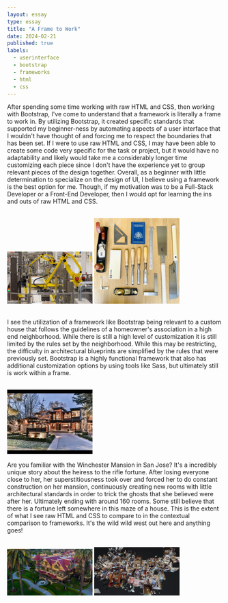 ```yaml
---
layout: essay
type: essay
title: "A Frame to Work"
date: 2024-02-21
published: true
labels:
  - userinterface
  - bootstrap
  - frameworks
  - html
  - css
---
```


After spending some time working with raw HTML and CSS, then working with Bootstrap, I've come to understand that a framework is literally a frame to work in. By utilizing Bootstrap, it created specific standards that supported my beginner-ness by automating aspects of a user interface that I wouldn't have thought of and forcing me to respect the boundaries that has been set. If I were to use raw HTML and CSS, I may have been able to create some code very specific for the task or project, but it would have no adaptability and likely would take me a considerably longer time customizing each piece since I don't have the experience yet to group relevant pieces of the design together. Overall, as a beginner with little determination to specialize on the design of UI, I believe using a framework is the best option for me. Though, if my motivation was to be a Full-Stack Developer or a Front-End Developer, then I would opt for learning the ins and outs of raw HTML and CSS.

<div class="text-center p-4">
  <br>
  <img width="200px" src="../img/framework1.jpg" class="img-thumbnail">
    <img width="200px" src="../img/framework2.jpg" class="img-thumbnail">
  <br>
  <br>
</div>

I see the utilization of a framework like Bootstrap being relevant to a custom house that follows the guidelines of a homeowner's association in a high end neighborhood. While there is still a high level of customization it is still limited by the rules set by the neighborhood. While this may be restricting, the difficulty in architectural blueprints are simplified by the rules that were previously set. Bootstrap is a highly functional framework that also has additional customization options by using tools like Sass, but ultimately still is work within a frame. 

<div class="text-center p-4">
  <br>
  <img width="200px" src="../img/framework3.jpg" class="img-thumbnail">
  <br>
</div>

Are you familiar with the Winchester Mansion in San Jose? It's a incredibly unique story about the heiress to the rifle fortune. After losing everyone close to her, her superstitiousness took over and forced her to do constant construction on her mansion, continuously creating new rooms with little architectural standards in order to trick the ghosts that she believed were after her. Ultimately ending with around 160 rooms. Some still believe that there is a fortune left somewhere in this maze of a house. This is the extent of what I see raw HTML and CSS to compare to in the contextual comparison to frameworks. It's the wild wild west out here and anything goes!  

<div class="text-center p-4">
  <br>
  <img width="200px" src="../img/framework4.jpg" class="img-thumbnail">
  <img width="200px" src="../img/framework5.png" class="img-thumbnail">
  <br>
</div>

